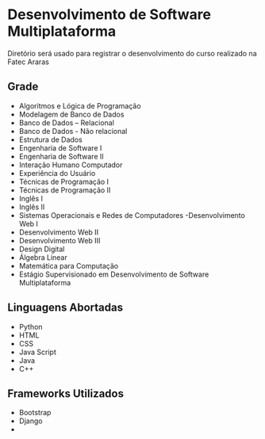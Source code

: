 # Desenvolvimento de Software Multiplataforma

Diretório será usado para registrar o desenvolvimento do curso realizado na Fatec Araras

## Grade

- Algoritmos e Lógica de Programação
- Modelagem de Banco de Dados
- Banco de Dados – Relacional
- Banco de Dados - Não relacional
- Estrutura de Dados	
- Engenharia de Software I	
- Engenharia de Software II	
- Interação Humano Computador
- Experiência do Usuário		
- Técnicas de Programação I	
- Técnicas de Programação II	
- Inglês I	
- Inglês II	
- Sistemas Operacionais e Redes de Computadores	
-Desenvolvimento Web I	
- Desenvolvimento Web II	
- Desenvolvimento Web III	
- Design Digital	
- Álgebra Linear	
- Matemática para Computação	
- Estágio Supervisionado em Desenvolvimento de Software Multiplataforma	

## Linguagens Abortadas

- Python
- HTML
- CSS
- Java Script
- Java
- C++

## Frameworks Utilizados

- Bootstrap
- Django
- 